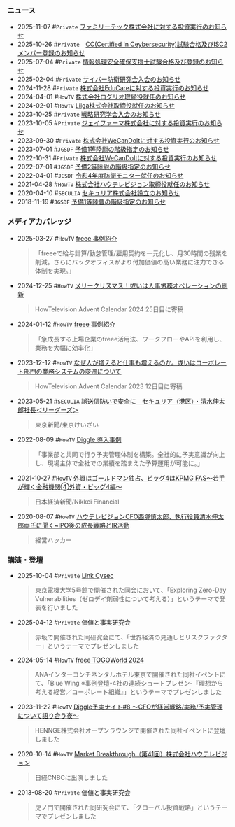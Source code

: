 ### ニュース ###

* 2025-11-07  #`Private`  [ファミリーテック株式会社に対する投資実行のお知らせ](./2025-11-07.md)
* 2025-10-26  #`Private`　[CC(Certified in Ceybersecurity)試験合格及びISC2メンバー登録のお知らせ](./2025-10-26.md)
* 2025-07-04  #`Private`  [情報処理安全確保支援士試験合格及び登録のお知らせ](./2025-07-04.md)
* 2025-02-04  #`Private`  [サイバー防衛研究会入会のお知らせ](./2025-02-04.md)
* 2024-11-28  #`Private`  [株式会社EduCareに対する投資実行のお知らせ](./2024-11-28.md)
* 2024-04-01  #`HowTV`  [株式会社ログリオ取締役就任のお知らせ](./2024-04-01.md)
* 2024-02-01  #`HowTV`  [Liiga株式会社取締役就任のお知らせ](./2024-02-01.md)
* 2023-10-25  #`Private`  [戦略研究学会入会のお知らせ](./2023-10-25.md)
* 2023-10-05  #`Private`  [ジェイファーマ株式会社に対する投資実行のお知らせ](./2023-10-05.md)
* 2023-09-30  #`Private`  [株式会社WeCanDoItに対する投資実行のお知らせ](./2023-09-30.md)
* 2023-07-01  #`JGSDF`  [予備1等陸尉の階級指定のお知らせ](./2023-07-01.md)
* 2022-10-31  #`Private`  [株式会社WeCanDoItに対する投資実行のお知らせ](./2022-10-31.md)
* 2022-07-01  #`JGSDF`  [予備2等陸尉の階級指定のお知らせ](./2022-07-01.md)
* 2022-04-01  #`JGSDF`  [令和4年度防衛モニター就任のお知らせ](./2022-04-01.md)
* 2021-04-28  #`HowTV`  [株式会社ハウテレビジョン取締役就任のお知らせ](./2021-04-28.md)
* 2020-04-10  #`SECULIA`  [セキュリア株式会社設立のお知らせ](./2020-04-10.md)
* 2018-11-19  #`JGSDF`  [予備1等陸曹の階級指定のお知らせ](./2018-11-19.md)


### メディアカバレッジ ###
* 2025-03-27  #`HowTV`  [freee 事例紹介](https://www.freee.co.jp/cases/howtelevision-2/)
    > 「freeeで給与計算/勤怠管理/雇用契約を一元化し、月30時間の残業を削減。さらにバックオフィスがより付加価値の高い業務に注力できる体制を実現。」
* 2024-12-25  #`HowTV`  [メリークリスマス！或いは人事労務オペレーションの刷新](https://blog.howtelevision.co.jp/entry/2024/12/25/030000)
    >  HowTelevision Advent Calendar 2024 25日目に寄稿
* 2024-01-12  #`HowTV`  [freee 事例紹介](https://www.freee.co.jp/cases/howtelevision/)
    > 「急成長する上場企業のfreee活用法、ワークフローやAPIを利用し、業務を大幅に効率化」
* 2023-12-12  #`HowTV`  [なぜ人が増えると仕事も増えるのか。或いはコーポレート部門の業務システムの変遷について](https://blog.howtelevision.co.jp/entry/2023/12/12/000000)
    >  HowTelevision Advent Calendar 2023 12日目に寄稿
* 2023-05-21  #`SECULIA`  [誤送信防いで安全に　セキュリア（港区）・清水伸太郎社長＜リーダーズ＞](https://www.tokyo-np.co.jp/article/251373)
    > 東京新聞/東京けいざい
* 2022-08-09  #`HowTV`  [Diggle 導入事例](https://diggle.jp/case/howtelevision/)
    > 「事業部と共同で行う予実管理体制を構築。全社的に予実意識が向上し、現場主体で全社での業績を踏まえた予算運用が可能に。」
* 2021-10-27 #`HowTV`  [外資はゴールドマン独占、ビッグ4はKPMG FAS～若手が輝く金融機関④外資・ビッグ4編～](https://financial.nikkei.com/article/DGXZQOUB214Q40R21C21A0000000)
    > 日本経済新聞/Nikkei Financial
* 2020-08-07 #`HowTV`  [ハウテレビジョンCFO西塚慎太郎、執行役員清水伸太郎両氏に聞く~IPO後の成長戦略とIR活動](https://keiei.freee.co.jp/articles/i0101956)
    > 経営ハッカー


### 講演・登壇 ###
* 2025-10-04  #`Private`  [Link Cysec](https://team.cysec.isl.im.dendai.ac.jp/#h.5kqdx8j9c02a)
    > 東京電機大学5号館で開催された同会において、「Exploring Zero-Day Vulnerabilities（ゼロデイ剤弱性について考える）」というテーマで発表を行いました
* 2025-04-12  #`Private`  価値と事実研究会
    > 赤坂で開催された同研究会にて、「世界経済の見通しとリスクファクター」というテーマでプレゼンしました
* 2024-05-14  #`HowTV`  [freee TOGOWorld 2024](https://www.freee.co.jp/lp2/togo-world-2024/) 
    > ANAインターコンチネンタルホテル東京で開催された同社イベントにて、「Blue Wing ※事例登壇-4社の連続ショートプレゼン-『理想から考える経営／コーポレート組織』」というテーマでプレゼンしました
* 2023-11-22  #`HowTV`  [Diggle予実ナイト#8 ～CFOが経営戦略/実務/予実管理について語り合う夜～](https://diggle.jp/insights/events/20231122-yojitsu-night8/)
    > HENNGE株式会社オープンラウンジで開催された同社イベントに登壇しました
* 2020-10-14 #`HowTV`  [Market Breakthrough（第41回）株式会社ハウテレビジョン](https://www.youtube.com/watch?v=qbCc6Xc3gro)
    > 日経CNBCに出演しました
* 2013-08-20  #`Private`  価値と事実研究会
    > 虎ノ門で開催された同研究会にて、「グローバル投資戦略」というテーマでプレゼンしました
